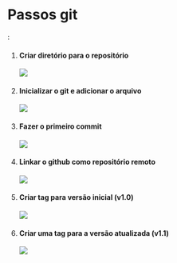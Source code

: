 <h1>Passos git</h1>:
<ol>
  <li><h4>Criar diretório para o repositório</h4></li>
  <img src="https://github.com/user-attachments/assets/ac33be71-769d-4e4d-93b1-4de1e47b848b">
  <li><h4>Inicializar o git e adicionar o arquivo</h4></li>
  <img src="https://github.com/user-attachments/assets/b391966d-1148-4f66-83e2-acdc16afb388">
  <li><h4>Fazer o primeiro commit</h4></li>
  <img src="https://github.com/user-attachments/assets/de4bc9ad-8c8c-4f90-a4ef-1a9270c48c03">
  <li><h4>Linkar o github como repositório remoto</h4></li>
  <img src="https://github.com/user-attachments/assets/6f6f8f14-66da-4297-929a-bafaab063f34">
  <li><h4>Criar tag para versão inicial (v1.0)</h4></li>
  <img src="https://github.com/user-attachments/assets/4577cdd0-251e-4a16-92bc-0594cec4e538">
  <li><h4>Criar uma tag para a versão atualizada (v1.1)</h4></li>
  <img src="https://github.com/user-attachments/assets/299b9889-85de-445f-be03-c0c8755309a1">
</ol>
